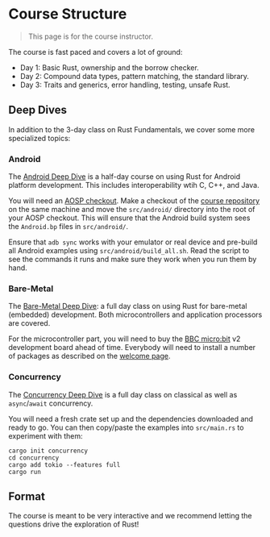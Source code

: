 # Course Structure

> This page is for the course instructor.

The course is fast paced and covers a lot of ground:

* Day 1: Basic Rust, ownership and the borrow checker.
* Day 2: Compound data types,  pattern matching, the standard library.
* Day 3: Traits and generics, error handling, testing, unsafe Rust.

## Deep Dives

In addition to the 3-day class on Rust Fundamentals, we cover some more
specialized topics:

### Android

The [Android Deep Dive](../android.md) is a half-day course on using Rust for
Android platform development. This includes interoperability wtih C, C++, and
Java.

You will need an [AOSP checkout][1]. Make a checkout of the [course
repository][2] on the same machine and move the `src/android/` directory into
the root of your AOSP checkout. This will ensure that the Android build system
sees the `Android.bp` files in `src/android/`.

Ensure that `adb sync` works with your emulator or real device and pre-build all
Android examples using `src/android/build_all.sh`. Read the script to see the
commands it runs and make sure they work when you run them by hand.

[1]: https://source.android.com/docs/setup/download/downloading
[2]: https://github.com/google/comprehensive-rust

### Bare-Metal

The [Bare-Metal Deep Dive](../bare-metal.md): a full day class on using Rust for
bare-metal (embedded) development. Both microcontrollers and application
processors are covered.

For the microcontroller part, you will need to buy the [BBC
micro:bit](https://microbit.org/) v2 development board ahead of time. Everybody
will need to install a number of packages as described on the [welcome
page](../bare-metal.md).

### Concurrency

The [Concurrency Deep Dive](../concurrency.md) is a full day class on classical
as well as `async`/`await` concurrency.

You will need a fresh crate set up and the dependencies downloaded and ready to
go. You can then copy/paste the examples into `src/main.rs` to experiment with
them:

```shell
cargo init concurrency
cd concurrency
cargo add tokio --features full
cargo run
```

## Format

The course is meant to be very interactive and we recommend letting the
questions drive the exploration of Rust!

